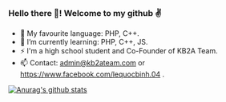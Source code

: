 ### Hello there 👋! Welcome to my github ✌
- 💓 My favourite language: PHP, C++.
- 🌱 I’m currently learning: PHP, C++, JS.
- ⚡ I'm a high school student and Co-Founder of KB2A Team.
- 📫 Contact: admin@kb2ateam.com or https://www.facebook.com/lequocbinh.04 .

[![Anurag's github stats](https://github-readme-stats.vercel.app/api?username=lequocbinh04&show_icons=true&theme=nightowl)](https://github.com/lequocbinh04)
